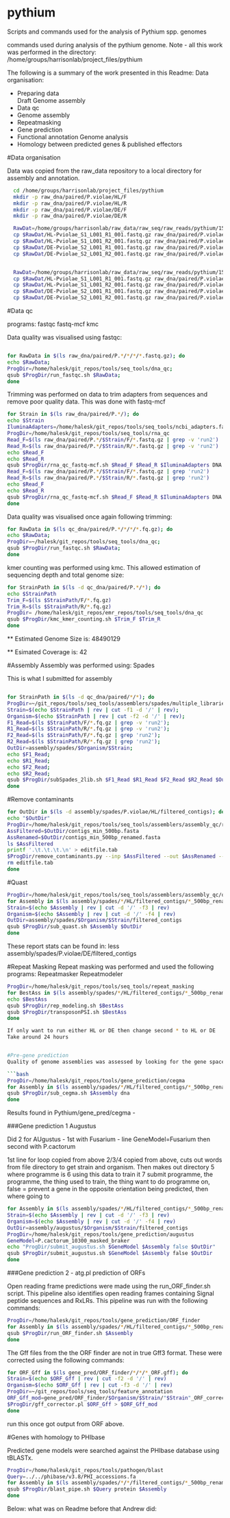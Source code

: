 # pythium
Scripts and commands used for the analysis of Pythium spp. genomes



commands used during analysis of the pythium genome. Note - all this work was performed in the directory: /home/groups/harrisonlab/project_files/pythium

The following is a summary of the work presented in this Readme:
Data organisation:
  * Preparing data  
Draft Genome assembly
  * Data qc
  * Genome assembly
  * Repeatmasking
  * Gene prediction
  * Functional annotation
Genome analysis
  * Homology between predicted genes & published effectors


#Data organisation

Data was copied from the raw_data repository to a local directory for assembly
and annotation.


```bash
  cd /home/groups/harrisonlab/project_files/pythium
  mkdir -p raw_dna/paired/P.violae/HL/F
  mkdir -p raw_dna/paired/P.violae/HL/R
  mkdir -p raw_dna/paired/P.violae/DE/F
  mkdir -p raw_dna/paired/P.violae/DE/R

  RawDat=/home/groups/harrisonlab/raw_data/raw_seq/raw_reads/pythium/150910_M01678_0026_D0HRG
  cp $RawDat/HL-Pviolae_S1_L001_R1_001.fastq.gz raw_dna/paired/P.violae/HL/F/.
  cp $RawDat/HL-Pviolae_S1_L001_R2_001.fastq.gz raw_dna/paired/P.violae/HL/R/.
  cp $RawDat/DE-Pviolae_S2_L001_R1_001.fastq.gz raw_dna/paired/P.violae/DE/F/.
  cp $RawDat/DE-Pviolae_S2_L001_R2_001.fastq.gz raw_dna/paired/P.violae/DE/R/.


  RawDat=/home/groups/harrisonlab/raw_data/raw_seq/raw_reads/pythium/150911_M01678_0027_A5EK9
  cp $RawDat/HL-Pviolae_S1_L001_R1_001.fastq.gz raw_dna/paired/P.violae/HL/F/HL-Pviolae_run2_S1_L001_R1_001.fastq.gz
  cp $RawDat/HL-Pviolae_S1_L001_R2_001.fastq.gz raw_dna/paired/P.violae/HL/R/HL-Pviolae_run2_S1_L001_R2_001.fastq.gz
  cp $RawDat/DE-Pviolae_S2_L001_R1_001.fastq.gz raw_dna/paired/P.violae/DE/F/DE-Pviolae_run2_S2_L001_R1_001.fastq.gz
  cp $RawDat/DE-Pviolae_S2_L001_R2_001.fastq.gz raw_dna/paired/P.violae/DE/R/DE-Pviolae_run2_S2_L001_R2_001.fastq.gz
```


#Data qc

programs: fastqc fastq-mcf kmc

Data quality was visualised using fastqc:

```bash

for RawData in $(ls raw_dna/paired/P.*/*/*/*.fastq.gz); do
echo $RawData;
ProgDir=/home/halesk/git_repos/tools/seq_tools/dna_qc;
qsub $ProgDir/run_fastqc.sh $RawData;
done
```



Trimming was performed on data to trim adapters from sequences and remove poor quality data.
This was done with fastq-mcf


```bash
for Strain in $(ls raw_dna/paired/P.*/); do
echo $Strain
IluminaAdapters=/home/halesk/git_repos/tools/seq_tools/ncbi_adapters.fa
ProgDir=/home/halesk/git_repos/tools/seq_tools/rna_qc
Read_F=$(ls raw_dna/paired/P.*/$Strain/F/*.fastq.gz | grep -v 'run2')
Read_R=$(ls raw_dna/paired/P.*/$Strain/R/*.fastq.gz | grep -v 'run2')
echo $Read_F
echo $Read_R
qsub $ProgDir/rna_qc_fastq-mcf.sh $Read_F $Read_R $IluminaAdapters DNA
Read_F=$(ls raw_dna/paired/P.*/$Strain/F/*.fastq.gz | grep 'run2')
Read_R=$(ls raw_dna/paired/P.*/$Strain/R/*.fastq.gz | grep 'run2')
echo $Read_F
echo $Read_R
qsub $ProgDir/rna_qc_fastq-mcf.sh $Read_F $Read_R $IluminaAdapters DNA
done
```

Data quality was visualised once again following trimming:

```bash
for RawData in $(ls qc_dna/paired/P.*/*/*/*.fq.gz); do
echo $RawData;
ProgDir=~/halesk/git_repos/tools/seq_tools/dna_qc;
qsub $ProgDir/run_fastqc.sh $RawData;
done
```



kmer counting was performed using kmc.
This allowed estimation of sequencing depth and total genome size:

```bash
for StrainPath in $(ls -d qc_dna/paired/P.*/*); do
echo $StrainPath
Trim_F=$(ls $StrainPath/F/*.fq.gz)
Trim_R=$(ls $StrainPath/R/*.fq.gz)
ProgDir= /home/halesk/git_repos/emr_repos/tools/seq_tools/dna_qc
qsub $ProgDir/kmc_kmer_counting.sh $Trim_F $Trim_R
done
```

** Estimated Genome Size is: 48490129

** Esimated Coverage is: 42

#Assembly
Assembly was performed using: Spades


This is what I submitted for assembly

```bash

for StrainPath in $(ls -d qc_dna/paired/*/*); do 
ProgDir=~/git_repos/tools/seq_tools/assemblers/spades/multiple_libraries; 
Strain=$(echo $StrainPath | rev | cut -f1 -d '/' | rev); 
Organism=$(echo $StrainPath | rev | cut -f2 -d '/' | rev); 
F1_Read=$(ls $StrainPath/F/*.fq.gz | grep -v 'run2'); 
R1_Read=$(ls $StrainPath/R/*.fq.gz | grep -v 'run2'); 
F2_Read=$(ls $StrainPath/F/*.fq.gz | grep 'run2'); 
R2_Read=$(ls $StrainPath/R/*.fq.gz | grep 'run2'); 
OutDir=assembly/spades/$Organism/$Strain; 
echo $F1_Read; 
echo $R1_Read; 
echo $F2_Read; 
echo $R2_Read; 
qsub $ProgDir/subSpades_2lib.sh $F1_Read $R1_Read $F2_Read $R2_Read $OutDir correct 10
done
```

#Remove contaminants

```bash
for OutDir in $(ls -d assembly/spades/P.violae/HL/filtered_contigs); do
echo "$OutDir"
ProgDir=/home/halesk/git_repos/tools/seq_tools/assemblers/assembly_qc/remove_contaminants
AssFiltered=$OutDir/contigs_min_500bp.fasta
AssRenamed=$OutDir/contigs_min_500bp_renamed.fasta
ls $AssFiltered
printf '.\t.\t.\t.\n' > editfile.tab
$ProgDir/remove_contaminants.py --inp $AssFiltered --out $AssRenamed --coord_file editfile.tab
rm editfile.tab
done
```

#Quast

```bash
ProgDir=/home/halesk/git_repos/tools/seq_tools/assemblers/assembly_qc/quast
for Assembly in $(ls assembly/spades/*/HL/filtered_contigs/*_500bp_renamed.fasta); do
Strain=$(echo $Assembly | rev | cut -d '/' -f3 | rev)
Organism=$(echo $Assembly | rev | cut -d '/' -f4 | rev)
OutDir=assembly/spades/$Organism/$Strain/filtered_contigs
qsub $ProgDir/sub_quast.sh $Assembly $OutDir
done
```

These report stats can be found in:
less assembly/spades/P.violae/DE/filtered_contigs

#Repeat Masking
Repeat masking was performed and used the following programs: Repeatmasker Repeatmodeler

```bash
ProgDir=/home/halesk/git_repos/tools/seq_tools/repeat_masking
for BestAss in $(ls assembly/spades/*/HL/filtered_contigs/*_500bp_renamed.fasta); do
echo $BestAss
qsub $ProgDir/rep_modeling.sh $BestAss
qsub $ProgDir/transposonPSI.sh $BestAss
done

If only want to run either HL or DE then change second * to HL or DE
Take around 24 hours


#Pre-gene prediction
Quality of genome assemblies was assessed by looking for the gene space in the assemblies.

```bash
ProgDir=/home/halesk/git_repos/tools/gene_prediction/cegma
for Assembly in $(ls assembly/spades/*/HL/filtered_contigs/*_500bp_renamed.fasta); do
qsub $ProgDir/sub_cegma.sh $Assembly dna
done
```
Results found in Pythium/gene_pred/cegma  - 

###Gene prediction 1  Augustus

Did 2 for AUgustus - 1st with Fusarium - line GeneModel=Fusarium
then second with P.cactorum

1st line for loop copied from above
2/3/4 copied from above, cuts out words from file directory to get strain and organism. 
Then makes out directory
5 where programme is
6 using this data to train it
7 submit programme, the programme, the thing used to train, the thing want to do programme on, 
false = prevent a gene in the opposite orientation being predicted, then where going to


```bash
for Assembly in $(ls assembly/spades/*/HL/filtered_contigs/*_500bp_renamed.fasta); do
Strain=$(echo $Assembly | rev | cut -d '/' -f3 | rev)
Organism=$(echo $Assembly | rev | cut -d '/' -f4 | rev)
OutDir=assembly/augustus/$Organism/$Strain/filtered_contigs
ProgDir=/home/halesk/git_repos/tools/gene_prediction/augustus
GeneModel=P.cactorum_10300_masked_braker
echo "ProgDir/submit_augustus.sh $GeneModel $Assembly false $OutDir"
qsub $ProgDir/submit_augustus.sh $GeneModel $Assembly false $OutDir
done
```

###Gene prediction 2 - atg.pl prediction of ORFs

Open reading frame predictions were made using the run_ORF_finder.sh script. This pipeline also 
identifies open reading frames containing Signal peptide sequences and RxLRs. 
This pipeline was run with the following commands:

```bash
ProgDir=/home/halesk/git_repos/tools/gene_prediction/ORF_finder
for Assembly in $(ls assembly/spades/*/HL/filtered_contigs/*_500bp_renamed.fasta); do
qsub $ProgDir/run_ORF_finder.sh $Assembly
done
```


The Gff files from the the ORF finder are not in true Gff3 format. These were corrected using the following commands:

```bash
for ORF_Gff in $(ls gene_pred/ORF_finder/*/*/*_ORF.gff); do
Strain=$(echo $ORF_Gff | rev | cut -f2 -d '/' | rev)
Organism=$(echo $ORF_Gff | rev | cut -f3 -d '/' | rev)
ProgDir=~/git_repos/tools/seq_tools/feature_annotation
ORF_Gff_mod=gene_pred/ORF_finder/$Organism/$Strain/"$Strain"_ORF_corrected.gff3
$ProgDir/gff_corrector.pl $ORF_Gff > $ORF_Gff_mod
done
```

run this once got output from ORF above.


#Genes with homology to PHIbase

Predicted gene models were searched against the PHIbase database using tBLASTx.

```bash
ProgDir=/home/halesk/git_repos/tools/pathogen/blast
Query=../../phibase/v3.8/PHI_accessions.fa
for Assembly in $(ls assembly/spades/*/*/filtered_contigs/*_500bp_renamed.fasta); do
qsub $ProgDir/blast_pipe.sh $Query protein $Assembly
done
```

    
    
    
    
    
    
Below: what was on Readme before that Andrew did:
<!--
Quast

```bash
	ProgDir=/home/armita/git_repos/emr_repos/tools/seq_tools/assemblers/assembly_qc/quast
	Assembly=assembly/spades/N.ditissima/R0905_v2/filtered_contigs/contigs_min_500bp.fasta
	OutDir=assembly/spades/N.ditissima/R0905_v2/filtered_contigs
	qsub $ProgDir/sub_quast.sh $Assembly $OutDir
```

Assemblies were summarised to allow the best assembly to be determined by eye.

** Assembly stats are:
  * Assembly size:
  * N50:153669
  * N80:
  * N20:
  * Longest contig:687738
  **

As SPADes was run with the option to autodetect a minimum coverage the assembly was assessed to identify the coverage of assembled contigs. This was done using the following command:

```bash
	BestAss=assembly/spades/N.ditissima/R0905_v2/filtered_contigs/contigs_min_500bp.fasta
	cat $BestAss | grep '>' | cut -f6 -d'_' | sort -n | cut -f1 -d '.' | sort -n | uniq -c | less
```

From this it was determined that SPades could not be trusted to set its own minimum threshold for coverage.
In future an option will be be used to set a coverage for spades.
In the meantime contigs with a coverage lower than 10 were filtered out using the following commands:

```bash
	Headers=assembly/spades/N.ditissima/R0905_v2/filtered_contigs/contigs_min_500bp_10x_headers.txt
	cat $BestAss | grep '>' | grep -E -v 'cov_.\..*_' > $Headers
	FastaMinCov=assembly/spades/N.ditissima/R0905_v2/filtered_contigs/contigs_min_500bp_10x_headers.fasta
	cat $BestAss | sed -e 's/\(^>.*$\)/#\1#/' | tr -d "\r" | tr -d "\n" | sed -e 's/$/#/' | tr "#" "\n" | sed -e '/^$/d' | grep -A1 -f $Headers | grep -v -E '^\-\-' > $FastaMinCov
```

```bash
	~/git_repos/emr_repos/tools/seq_tools/assemblers/assembly_qc/remove_contaminants/remove_contaminants.py --inp ../neonectria_ditissima/assembly/spades/N.ditissima/R0905_v2/filtered_contigs/contigs_min_500bp_10x_headers.fasta  --out assembly/spades/N.galligena/R0905_v2/filtered_contigs/contigs_min_500bp_10x_filtered_renamed.fasta  --coord_file editfile.tab

We run Quast again.

	ProgDir=/home/armita/git_repos/emr_repos/tools/seq_tools/assemblers/assembly_qc/quast
	Assembly=assembly/spades/N.ditissima/R0905_v2/filtered_contigs/contigs_min_500bp_10x_headers.fasta
	OutDir=assembly/spades/N.ditissima/R0905_v2/contigs_min_500bp_10x_headers
	qsub $ProgDir/sub_quast.sh $Assembly $OutDir -->
